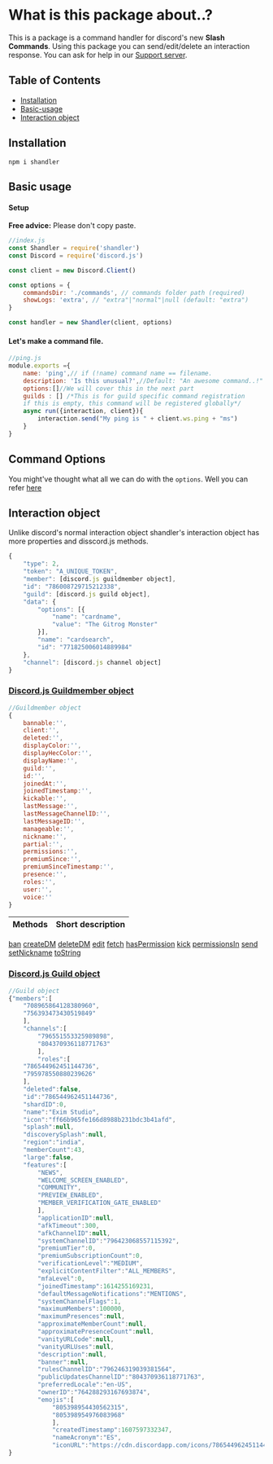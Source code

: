 # What is this package about..?

This is a package is a command handler for discord's new **Slash Commands**. Using this package you can send/edit/delete an interaction response. You can ask for help in our [Support server](https://discord.gg/tMWmEJFq4m).

## Table of Contents
* [Installation](#Installation)
* [Basic-usage](#Basic-usage)
* [Interaction object](#Interaction-object)

## Installation

```
npm i shandler
```

## Basic usage
#### Setup
**Free advice:** Please don't copy paste.
```js
//index.js
const Shandler = require('shandler')
const Discord = require('discord.js')

const client = new Discord.Client()

const options = {
    commandsDir: './commands', // commands folder path (required)
    showLogs: 'extra', // "extra"|"normal"|null (default: "extra")
}

const handler = new Shandler(client, options)

```
#### Let's make a command file.
```js
//ping.js
module.exports ={
    name: 'ping',// if (!name) command name == filename.
    description: 'Is this unusual?',//Default: "An awesome command..!"
    options:[]//We will cover this in the next part
    guilds : [] /*This is for guild specific command registration
    if this is empty, this command will be registered globally*/
    async run({interaction, client}){
        interaction.send("My ping is " + client.ws.ping + "ms")
    }
}
```
## Command Options
You might've thought what all we can do with the `options`. Well you can refer [here](https://discord.com/developers/docs/interactions/slash-commands#applicationcommandoption)
## Interaction object
Unlike discord's normal interaction object shandler's interaction object has more properties and disscord.js methods. 
```js
{
    "type": 2,
    "token": "A_UNIQUE_TOKEN",
    "member": [discord.js guildmember object],
    "id": "786008729715212338",
    "guild": [discord.js guild object],
    "data": {
        "options": [{
            "name": "cardname",
            "value": "The Gitrog Monster"
        }],
        "name": "cardsearch",
        "id": "771825006014889984"
    },
    "channel": [discord.js channel object]
}
```

### [Discord.js Guildmember object](https://discord.js.org/#/docs/main/stable/class/GuildMember)

```js
//Guildmember object
{
    bannable:'',
    client:'',
    deleted:'',
    displayColor:'',
    displayHecColor:'',
    displayName:'',
    guild:'',
    id:'',
    joinedAt:'',
    joinedTimestamp:'',
    kickable:'',
    lastMessage:'',
    lastMessageChannelID:'',
    lastMessageID:'',
    manageable:'',
    nickname:'',
    partial:'',
    permissions:'',
    premiumSince:'',
    premiumSinceTimestamp:'',
    presence:'',
    roles:'',
    user:'',
    voice:''
}
```
Methods | Short description
-------- | -----
[ban](https://discord.js.org/#/docs/main/stable/class/GuildMember?scrollTo=ban)
[createDM](https://discord.js.org/#/docs/main/stable/class/GuildMember?scrollTo=createDM)
[deleteDM](https://discord.js.org/#/docs/main/stable/class/GuildMember?scrollTo=deleteDM)
[edit](https://discord.js.org/#/docs/main/stable/class/GuildMember?scrollTo=edit)
[fetch](https://discord.js.org/#/docs/main/stable/class/GuildMember?scrollTo=fetch)
[hasPermission](https://discord.js.org/#/docs/main/stable/class/GuildMember?scrollTo=hasPermission)
[kick](https://discord.js.org/#/docs/main/stable/class/GuildMember?scrollTo=kick)
[permissionsIn](https://discord.js.org/#/docs/main/stable/class/GuildMember?scrollTo=permissionsIn)
[send](https://discord.js.org/#/docs/main/stable/class/GuildMember?scrollTo=send)
[setNickname](https://discord.js.org/#/docs/main/stable/class/GuildMember?scrollTo=setNickname)
[toString](https://discord.js.org/#/docs/main/stable/class/GuildMember?scrollTo=toString)
### [Discord.js Guild object](https://discord.js.org/#/docs/main/stable/class/Guild)


```js
//Guild object
{"members":[
    "708965864128380960",
    "756393473430519849"
    ],
    "channels":[
        "796551553325989898",
        "804370936118771763"
        ],
        "roles":[
    "786544962451144736",
    "795978550880239626"
    ],
    "deleted":false,
    "id":"786544962451144736",
    "shardID":0,
    "name":"Exim Studio",
    "icon":"ff66b965fe166d8988b231bdc3b41afd",
    "splash":null,
    "discoverySplash":null,
    "region":"india",
    "memberCount":43,
    "large":false,
    "features":[
        "NEWS",
        "WELCOME_SCREEN_ENABLED",
        "COMMUNITY",
        "PREVIEW_ENABLED",
        "MEMBER_VERIFICATION_GATE_ENABLED"
        ],
        "applicationID":null,
        "afkTimeout":300,
        "afkChannelID":null,
        "systemChannelID":"796423068557115392",
        "premiumTier":0,
        "premiumSubscriptionCount":0,
        "verificationLevel":"MEDIUM",
        "explicitContentFilter":"ALL_MEMBERS",
        "mfaLevel":0,
        "joinedTimestamp":1614255169231,
        "defaultMessageNotifications":"MENTIONS",
        "systemChannelFlags":1,
        "maximumMembers":100000,
        "maximumPresences":null,
        "approximateMemberCount":null,
        "approximatePresenceCount":null,
        "vanityURLCode":null,
        "vanityURLUses":null,
        "description":null,
        "banner":null,
        "rulesChannelID":"796246319039381564",
        "publicUpdatesChannelID":"804370936118771763",
        "preferredLocale":"en-US",
        "ownerID":"764288293167693874",
        "emojis":[
            "805398954430562315",
            "805398954976083968"
            ],
            "createdTimestamp":1607597332347,
            "nameAcronym":"ES",
            "iconURL":"https://cdn.discordapp.com/icons/786544962451144736/ff66b965fe166d8988b231bdc3b41afd.webp%22,%22splashURL%22:null,%22discoverySplashURL%22:null,%22bannerURL%22:null%7D"
}
```
